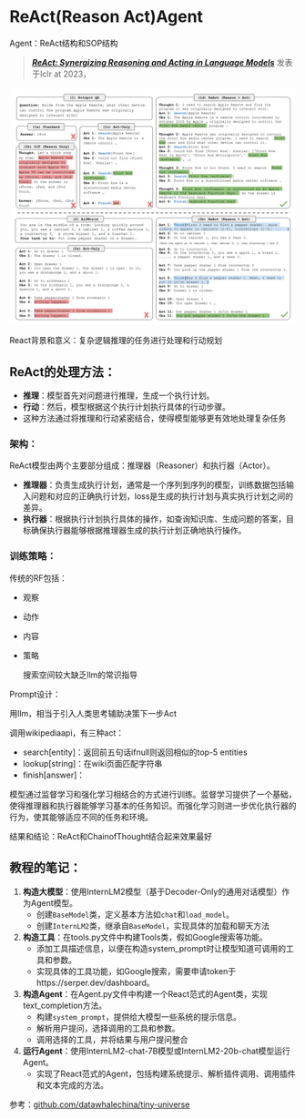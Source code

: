 # ReAct(Reason Act)Agent

Agent：ReAct结构和SOP结构

> ***[ReAct: Synergizing Reasoning and Acting in Language Models](http://arxiv.org/abs/2210.03629)*** 发表于Iclr at 2023，

![React](pics/t3/React.png)

React背景和意义：复杂逻辑推理的任务进行处理和行动规划

## ReAct的处理方法：

- **推理**：模型首先对问题进行推理，生成一个执行计划。
- **行动**：然后，模型根据这个执行计划执行具体的行动步骤。
- 这种方法通过将推理和行动紧密结合，使得模型能够更有效地处理复杂任务

### 架构：

​	ReAct模型由两个主要部分组成：推理器（Reasoner）和执行器（Actor）。

- **推理器**：负责生成执行计划，通常是一个序列到序列的模型，训练数据包括输入问题和对应的正确执行计划，loss是生成的执行计划与真实执行计划之间的差异。
- **执行器**：根据执行计划执行具体的操作，如查询知识库、生成问题的答案，目标确保执行器能够根据推理器生成的执行计划正确地执行操作。

### 训练策略：

传统的RF包括：

- 观察

- 动作

- 内容

- 策略

  搜索空间较大缺乏llm的常识指导

Prompt设计：

用llm，相当于引入人类思考辅助决策下一步Act

调用wikipediaapi，有三种act：

- search[entity]：返回前五句话ifnull则返回相似的top-5 entities
- lookup[string]：在wiki页面匹配字符串
- finish[answer]：

​		模型通过监督学习和强化学习相结合的方式进行训练。监督学习提供了一个基础，使得推理器和执行器能够学习基本的任务知识。而强化学习则进一步优化执行器的行为，使其能够适应不同的任务和环境。

结果和结论：ReAct和ChainofThought结合起来效果最好

## 教程的笔记：

1. **构造大模型**：使用InternLM2模型（基于Decoder-Only的通用对话模型）作为Agent模型。
   - 创建`BaseModel`类，定义基本方法如`chat`和`load_model`。
   - 创建`InternLM2`类，继承自`BaseModel`，实现具体的加载和聊天方法
2. **构造工具**：在tools.py文件中构建Tools类，假如Google搜索等功能。
   - 添加工具描述信息，以便在构造system_prompt时让模型知道可调用的工具和参数。
   - 实现具体的工具功能，如Google搜索，需要申请token于https://serper.dev/dashboard。
3. **构造Agent**：在Agent.py文件中构建一个React范式的Agent类，实现text_completion方法。
   - 构建`system_prompt`，提供给大模型一些系统的提示信息。
   - 解析用户提问，选择调用的工具和参数。
   - 调用选择的工具，并将结果与用户提问整合
4. **运行Agent**：使用InternLM2-chat-7B模型或InternLM2-20b-chat模型运行Agent。
   - 实现了React范式的Agent，包括构建系统提示、解析插件调用、调用插件和文本完成的方法。

参考：[github.com/datawhalechina/tiny-universe](https://github.com/datawhalechina/tiny-universe/blob/main/content/TinyAgent/readme.md)